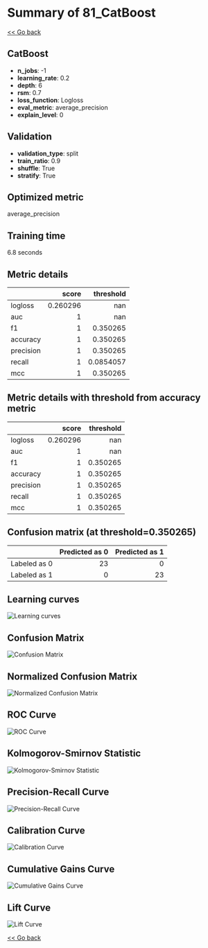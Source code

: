 # Summary of 81_CatBoost

[<< Go back](../README.md)


## CatBoost
- **n_jobs**: -1
- **learning_rate**: 0.2
- **depth**: 6
- **rsm**: 0.7
- **loss_function**: Logloss
- **eval_metric**: average_precision
- **explain_level**: 0

## Validation
 - **validation_type**: split
 - **train_ratio**: 0.9
 - **shuffle**: True
 - **stratify**: True

## Optimized metric
average_precision

## Training time

6.8 seconds

## Metric details
|           |    score |   threshold |
|:----------|---------:|------------:|
| logloss   | 0.260296 | nan         |
| auc       | 1        | nan         |
| f1        | 1        |   0.350265  |
| accuracy  | 1        |   0.350265  |
| precision | 1        |   0.350265  |
| recall    | 1        |   0.0854057 |
| mcc       | 1        |   0.350265  |


## Metric details with threshold from accuracy metric
|           |    score |   threshold |
|:----------|---------:|------------:|
| logloss   | 0.260296 |  nan        |
| auc       | 1        |  nan        |
| f1        | 1        |    0.350265 |
| accuracy  | 1        |    0.350265 |
| precision | 1        |    0.350265 |
| recall    | 1        |    0.350265 |
| mcc       | 1        |    0.350265 |


## Confusion matrix (at threshold=0.350265)
|              |   Predicted as 0 |   Predicted as 1 |
|:-------------|-----------------:|-----------------:|
| Labeled as 0 |               23 |                0 |
| Labeled as 1 |                0 |               23 |

## Learning curves
![Learning curves](learning_curves.png)
## Confusion Matrix

![Confusion Matrix](confusion_matrix.png)


## Normalized Confusion Matrix

![Normalized Confusion Matrix](confusion_matrix_normalized.png)


## ROC Curve

![ROC Curve](roc_curve.png)


## Kolmogorov-Smirnov Statistic

![Kolmogorov-Smirnov Statistic](ks_statistic.png)


## Precision-Recall Curve

![Precision-Recall Curve](precision_recall_curve.png)


## Calibration Curve

![Calibration Curve](calibration_curve_curve.png)


## Cumulative Gains Curve

![Cumulative Gains Curve](cumulative_gains_curve.png)


## Lift Curve

![Lift Curve](lift_curve.png)



[<< Go back](../README.md)
